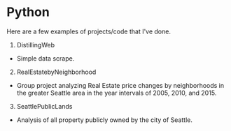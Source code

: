 # Python

Here are a few examples of projects/code that I've done.
1. DistillingWeb
* Simple data scrape.
2. RealEstatebyNeighborhood
* Group project analyzing Real Estate price changes by neighborhoods in the greater Seattle area in the year intervals of 2005, 2010, and 2015.
3. SeattlePublicLands
* Analysis of all property publicly owned by the city of Seattle.
